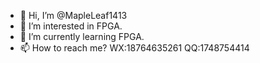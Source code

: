 - 👋 Hi, I’m @MapleLeaf1413
- 👀 I’m interested in FPGA.
- 🌱 I’m currently learning FPGA.
- 📫 How to reach me? WX:18764635261 QQ:1748754414

<!---
MapleLeaf1413/MapleLeaf1413 is a ✨ special ✨ repository because its `README.md` (this file) appears on your GitHub profile.
You can click the Preview link to take a look at your changes.
--->
